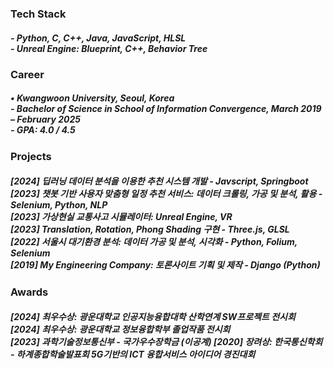 <!--타이틀 부분-->

<!--내용 부분-->
<h3 align="left"> Tech Stack </h3>
<div align="left"><h5>
- Python, C, C++, Java, JavaScript, HLSL <br>
- Unreal Engine: Blueprint, C++, Behavior Tree
  </h5>
</div>

<h3 align="left"> Career </h3>
<div align="left"> <h5>
• Kwangwoon University, Seoul, Korea <br>
- Bachelor of Science in School of Information Convergence, March 2019 – February 2025<br>
- GPA: 4.0 / 4.5
  </h5>
</div>


<h3 align="left"> Projects </h3>
<div align="left"> <h5>
  [2024] 딥러닝 데이터 분석을 이용한 추천 시스템 개발 - Javscript, Springboot <br>
  [2023] 챗봇 기반 사용자 맞춤형 일정 추천 서비스: 데이터 크롤링, 가공 및 분석, 활용 - Selenium, Python, NLP <br>
  [2023] 가상현실 교통사고 시뮬레이터: Unreal Engine, VR <br>
  [2023] Translation, Rotation, Phong Shading 구현 - Three.js, GLSL <br>
  [2022] 서울시 대기환경 분석: 데이터 가공 및 분석, 시각화 - Python, Folium, Selenium <br>
  [2019] My Engineering Company: 토론사이트 기획 및 제작 - Django (Python)
</h5>
</div>

<h3 align="left"> Awards </h3>
<div align="left"> <h5>
  [2024] 최우수상: 광운대학교 인공지능융합대학 산학연계 SW프로젝트 전시회 <br>
  [2024] 최우수상: 광운대학교 정보융합학부 졸업작품 전시회<br>
  [2023] 과학기술정보통신부 - 국가우수장학금 (이공계)
  [2020] 장려상: 한국통신학회 - 하계종합학술발표회 5G기반의 ICT 융합서비스 아이디어 경진대회<br>
</h5>
</div>
